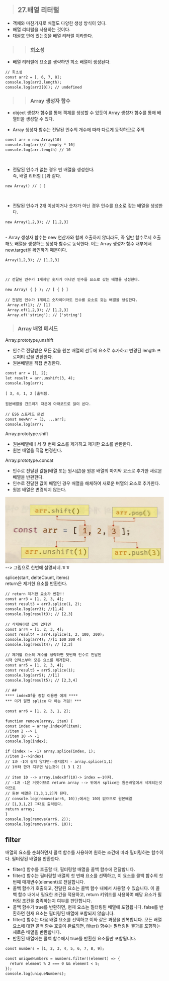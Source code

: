> ## 27.배열 리터럴

- 객체와 마찬가지로 배열도 다양한 생성 방식이 있다.
- 배열 리터럴을 사용하는 것이다.
- 대괄호 안에 있는것을 배열 리터럴 이라한다.

> > ### 희소성

- 배열 리터럴에 요소를 생략하면 희소 배열이 생성된다.

```
// 희소성
const arr2 = [, 6, 7, 8];
console.log(arr2.length);
console.log(arr2[0]); // undefined

```

> > ### Array 생성자 함수

- object 생성자 함수를 통해 객체를 생성할 수 있듯이 Array 생성자 함수를 통해 배열!!!을 생성할 수 있다.

- Array 생성자 함수는 전달된 인수의 개수에 따라 다르게 동작하므로 주의

```
const arr = new Array(10)
console.log(arr)// [empty * 10]
console.log(arr.length) // 10
```

<br>

- 전달된 인수가 없는 경우 빈 배열을 생성한다. <br>
  즉, 배열 리터럴 [ ]과 같다.

```
new Array() // [ ]
```

<br>

- 전달된 인수가 2개 이상이거나 숫자가 아닌 경우 인수를 요소로 갖는 배열을 생성한다.

```
new Array(1,2,3); // [1,2,3]
```

<br>
- Array 생성자 함수는 new 연산자와 함께 호출하지 않더라도, 즉 일반 함수로서 호출해도 배열을 생성하는 생성자 함수로 동작한다.
이는 Array 생성자 함수 내부에서 new.target을 확인하기 때문이다.

```
Array(1,2,3); // [1,2,3]
```

<br>

```
// 전달된 인수가 1개지만 숫자가 아니면 인수를 요소로 갖는 배열을 생성한다.

new Array( { } ); // [ { } ]

// 전달된 인수가 1개이고 숫자이더라도 인수를 요소로 갖는 배열을 생성한다.
 Array.of(1); // [1]
 Array.of(1,2,3); // [1,2,3]
 Array.of('string'); // ['string']

```

> ### Array 배열 메서드

Array.prototype,unshift

- 인수로 전달받은 모든 값을 원본 배열의 선두에 요소로 추가하고 변경된
  length 프로퍼티 값을 반환한다.
- 원본배열을 직접 변경한다.

```
const arr = [1, 2];
let result = arr.unshift(3, 4);
console.log(arr);

[ 3, 4, 1, 2 ]출력됨.

원본배열을 건드리기 때문에 아래코드로 많이 쓴다.

// ES6 스프레드 문법
const newArr = [3, ...arr];
console.log(arr);

```

Array.prototype.shift

- 원본배열애ㅔ서 첫 번째 요소를 제거하고 제거한 요소를 반환한다.
- 원본 배열을 직접 변경한다.

Array.prototype.concat

- 인수로 전달된 값들(배열 또는 원시값)을 원본 배열의 마지막 요소로 추가한 새로운 배열을 반환한다.
- 인수로 전달한 값이 배열인 경우 배열을 해체하여 새로운 벼열의 요소로 추가한다.
- 원본 배열은 변경되지 않는다.

![alt text](array_img/array.jpg)
--> 그림으로 한번에 설명되네.ㅎㅎ

splice(start, delteCount, items) <br>
return은 제거한 요소를 반환한다.

```
// return 제거한 요소가 반환!!
const arr3 = [1, 2, 3, 4];
const result3 = arr3.splice(1, 2);
console.log(arr3); //[1,4]
console.log(result3); // [2,3]

// 삭제해야할 값이 없다면
const arr4 = [1, 2, 3, 4];
const result4 = arr4.splice(1, 2, 100, 200);
console.log(arr4); //[1 100 200 4]
console.log(result4); // [2,3]

// 제거할 요소의 개수를 생략하면 첫번째 인수로 전달된
시작 인덱스부터 모든 요소를 제거한다.
const arr5 = [1, 2, 3, 4];
const result5 = arr5.splice(1);
console.log(arr5); //[1]
console.log(result5); // [2,3,4]

// ##
**** indexOf를 종합 이용한 예제 ****
*** 이거 알면 splice 다 아는 거임! ***

const arr6 = [1, 2, 3, 1, 2];

function remove(array, item) {
const index = array.indexOf(item);
//item 2 --> 1
//item 10 -> -1
console.log(index);

if (index != -1) array.splice(index, 1);
//item 2-->index1
// 1과 -1이 같지 않다면--같지않지 - array.splice(1,1)
// 1부터 한개 지우면 남는것이 [1 3 1 2]

// item 10 --> array.indexOf(10)-> index =-1이다.
// -1과 -1은 거짓이므로 return array --> 위에서 splice는 원본배열에서 삭제되는것이므로
// 원본 배열은 [1,3,1,2]가 된다.
// console.log(remove(arr6, 10));에서는 10이 없으므로 원본배열
// [1,3,1,2] 그대로 출력된다.
return array;
}
console.log(remove(arr6, 2));
console.log(remove(arr6, 10));

```

## filter

배열의 요소를 순회하면서 콜백 함수를 사용하여 원하는 조건에 따라 필터링하는 함수이다.
필터링된 배열을 반환한다.

- filter() 함수를 호출할 때, 필터링할 배열을 콜백 함수에 전달합니다.
- filter() 함수는 필터링할 배열의 첫 번째 요소를 선택하고, 이 요소를 콜백 함수의 첫 번째 매개변수(element)로 전달합니다.
- 콜백 함수가 호출되고, 전달된 요소는 콜백 함수 내에서 사용할 수 있습니다. 이 콜백 함수 내에서 필요한 조건을 적용하고, return 키워드를 사용하여 해당 요소가 필터링 조건을 충족하는지 여부를 판단합니다.
- 콜백 함수가 true를 반환하면, 현재 요소는 필터링된 배열에 포함됩니다. false를 반환하면 현재 요소는 필터링된 배열에 포함되지 않습니다.
- filter() 함수는 다음 배열 요소를 선택하고 이와 같은 과정을 반복합니다.
  모든 배열 요소에 대한 콜백 함수 호출이 완료되면, filter() 함수는 필터링된 결과를 포함하는 새로운 배열을 반환합니다.
- 반환된 배열에는 콜백 함수에서 true를 반환한 요소들만 포함됩니다.

```
const numbers = [1, 2, 3, 4, 5, 6, 7, 8, 9];

const uniqueNumbers = numbers.filter((element) => {
  return element % 2 === 0 && element < 5;
});
console.log(uniqueNumbers);

```

